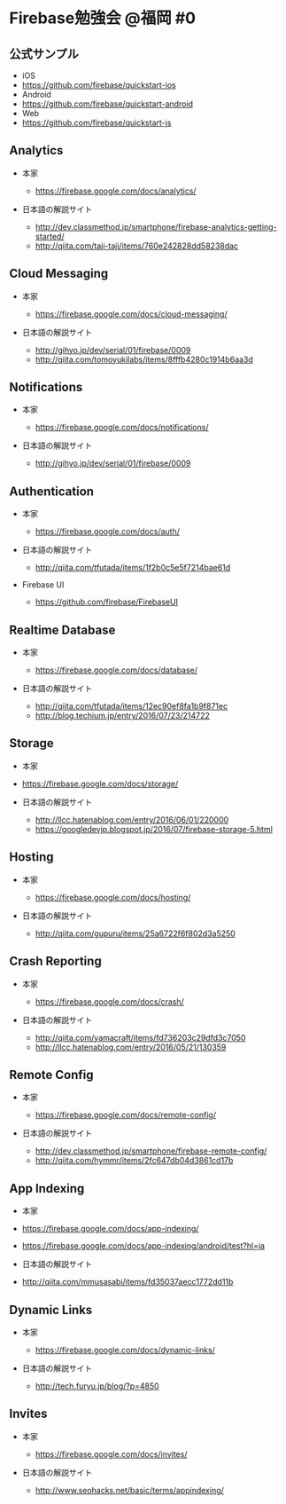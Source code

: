 # Firebase勉強会 @福岡 #0

## 公式サンプル

- iOS
 - https://github.com/firebase/quickstart-ios
- Android
 - https://github.com/firebase/quickstart-android
- Web
 - https://github.com/firebase/quickstart-js

## Analytics

- 本家
  
  - https://firebase.google.com/docs/analytics/

- 日本語の解説サイト

  - http://dev.classmethod.jp/smartphone/firebase-analytics-getting-started/
  - http://qiita.com/taji-taji/items/760e242828dd58238dac

## Cloud Messaging

- 本家
  
  - https://firebase.google.com/docs/cloud-messaging/

- 日本語の解説サイト
  - http://gihyo.jp/dev/serial/01/firebase/0009
  - http://qiita.com/tomoyukilabs/items/8fffb4280c1914b6aa3d

## Notifications

- 本家
  
  - https://firebase.google.com/docs/notifications/

- 日本語の解説サイト

  - http://gihyo.jp/dev/serial/01/firebase/0009

## Authentication

- 本家

  - https://firebase.google.com/docs/auth/

- 日本語の解説サイト

  - http://qiita.com/tfutada/items/1f2b0c5e5f7214bae61d

- Firebase UI
  - https://github.com/firebase/FirebaseUI
  
## Realtime Database

- 本家

  - https://firebase.google.com/docs/database/

- 日本語の解説サイト

  - http://qiita.com/tfutada/items/12ec90ef8fa1b9f871ec
  - http://blog.techium.jp/entry/2016/07/23/214722

## Storage

- 本家
 
 - https://firebase.google.com/docs/storage/

- 日本語の解説サイト

  - http://llcc.hatenablog.com/entry/2016/06/01/220000
  - https://googledevjp.blogspot.jp/2016/07/firebase-storage-5.html

## Hosting

- 本家

  - https://firebase.google.com/docs/hosting/

- 日本語の解説サイト
  
  - http://qiita.com/gupuru/items/25a6722f6f802d3a5250

## Crash Reporting

- 本家

  - https://firebase.google.com/docs/crash/

- 日本語の解説サイト

  - http://qiita.com/yamacraft/items/fd736203c29dfd3c7050
  - http://llcc.hatenablog.com/entry/2016/05/21/130359

## Remote Config

- 本家

  - https://firebase.google.com/docs/remote-config/

- 日本語の解説サイト

  - http://dev.classmethod.jp/smartphone/firebase-remote-config/
  - http://qiita.com/hymmr/items/2fc647db04d3861cd17b

## App Indexing

- 本家

 - https://firebase.google.com/docs/app-indexing/
 - https://firebase.google.com/docs/app-indexing/android/test?hl=ja

- 日本語の解説サイト

 - http://qiita.com/mmusasabi/items/fd35037aecc1772dd11b

## Dynamic Links

- 本家
  
  - https://firebase.google.com/docs/dynamic-links/

- 日本語の解説サイト
  
  - http://tech.furyu.jp/blog/?p=4850

## Invites

- 本家

  - https://firebase.google.com/docs/invites/

- 日本語の解説サイト

  - http://www.seohacks.net/basic/terms/appindexing/
